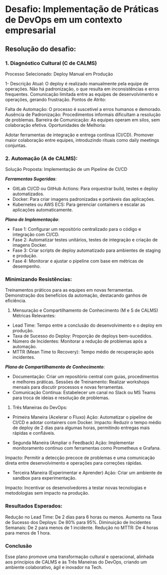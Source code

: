 # Desafio: Implementação de Práticas de DevOps em um contexto empresarial

## Resolução do desafio: 

### 1. Diagnóstico Cultural (C de CALMS)
Processo Selecionado: Deploy Manual em Produção

1- Descrição Atual:
O deploy é realizado manualmente pela equipe de operações.
Não há padronização, o que resulta em inconsistências e erros frequentes.
Comunicação limitada entre as equipes de desenvolvimento e operações, gerando frustração.
Pontos de Atrito:

Falta de Automação: O processo é suscetível a erros humanos e demorado.
Ausência de Padronização: Procedimentos informais dificultam a resolução de problemas.
Barreira de Comunicação: As equipes operam em silos, sem colaboração efetiva.
Oportunidades de Melhoria:

Adotar ferramentas de integração e entrega contínua (CI/CD).
Promover maior colaboração entre equipes, introduzindo rituais como daily meetings conjuntas.

### 2. Automação (A de CALMS):
Solução Proposta: Implementação de um Pipeline de CI/CD

***Ferramentas Sugeridas***:
- GitLab CI/CD ou GitHub Actions: Para orquestrar build, testes e deploy automatizados.
- Docker: Para criar imagens padronizadas e portáveis das aplicações.
- Kubernetes ou AWS ECS: Para gerenciar containers e escalar as aplicações automaticamente.
  
***Plano de Implementação***:

- Fase 1: Configurar um repositório centralizado para o código e integração com CI/CD.
- Fase 2: Automatizar testes unitários, testes de integração e criação de imagens Docker.
- Fase 3: Criar scripts de deploy automatizado para ambientes de staging e produção.
- Fase 4: Monitorar e ajustar o pipeline com base em métricas de desempenho.

### Minimizando Resistências:
Treinamentos práticos para as equipes em novas ferramentas.
Demonstração dos benefícios da automação, destacando ganhos de eficiência.

1. Mensuração e Compartilhamento de Conhecimento (M e S de CALMS)
Métricas Relevantes:
- Lead Time: Tempo entre a conclusão do desenvolvimento e o deploy em produção.
- Taxa de Sucesso do Deploy: Proporção de deploys bem-sucedidos.
- Número de Incidentes: Monitorar a redução de problemas após a automação.
- MTTR (Mean Time to Recovery): Tempo médio de recuperação após incidentes.

***Plano de Compartilhamento de Conhecimento***:
- Documentação: Criar um repositório central com guias, procedimentos e melhores práticas.
Sessões de Treinamento: Realizar workshops mensais para discutir processos e novas ferramentas.
- Comunicação Contínua: Estabelecer um canal no Slack ou MS Teams para troca de ideias e resolução de problemas.

1. Três Maneiras do DevOps:
- Primeira Maneira (Acelerar o Fluxo)
Ação: Automatizar o pipeline de CI/CD e adotar containers com Docker.
Impacto: Reduzir o tempo médio de deploy de 2 dias para algumas horas, permitindo entregas mais rápidas e confiáveis.

- Segunda Maneira (Ampliar o Feedback)
Ação: Implementar monitoramento contínuo com ferramentas como Prometheus e Grafana.

Impacto: Permitir a detecção precoce de problemas e uma comunicação direta entre desenvolvimento e operações para correções rápidas.

- Terceira Maneira (Experimentar e Aprender)
Ação: Criar um ambiente de sandbox para experimentação.

Impacto: Incentivar os desenvolvedores a testar novas tecnologias e metodologias sem impacto na produção.

### Resultados Esperados:
Redução no Lead Time: De 2 dias para 6 horas ou menos.
Aumento na Taxa de Sucesso dos Deploys: De 80% para 95%.
Diminuição de Incidentes Semanais: De 2 para menos de 1 incidente.
Redução no MTTR: De 4 horas para menos de 1 hora.

### Conclusão
Esse plano promove uma transformação cultural e operacional, alinhada aos princípios de CALMS e às Três Maneiras do DevOps, criando um ambiente colaborativo, ágil e inovador na Tech.
